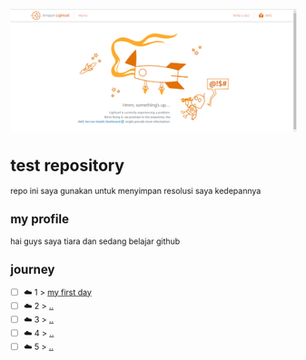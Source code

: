 <p align="center">
  <img src="banner.png">
</p>

# test repository 
repo ini saya gunakan untuk menyimpan resolusi saya kedepannya

## my profile 
hai guys saya tiara dan sedang belajar github 

## journey 
- [ ] ☁️ 1 > [my first day](test-journey/day1)
- [ ] ☁️ 2 > [..](test-journey/day2)
- [ ] ☁️ 3 > [..](test-journey/day3)
- [ ] ☁️ 4 > [..](test-journey/day4)
- [ ] ☁️ 5 > [..](test-journey/day5)

